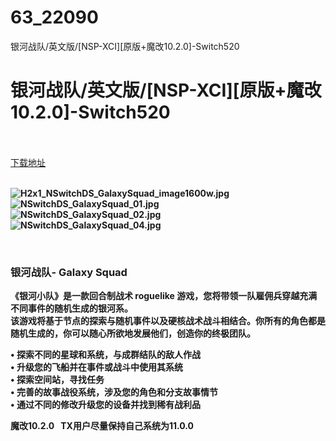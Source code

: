 # 63_22090
银河战队/英文版/[NSP-XCI][原版+魔改10.2.0]-Switch520
# 银河战队/英文版/[NSP-XCI][原版+魔改10.2.0]-Switch520
 <br/></br>
[下载地址](https://www.switch520.cc/article/22090 "下载地址")
<br/></br>

<p><strong><img title="H2x1_NSwitchDS_GalaxySquad_image1600w.jpg" src="https://www.switch520.cc/muke_img/2021_09_04_688428a1b18ee.jpg" alt="H2x1_NSwitchDS_GalaxySquad_image1600w.jpg"></strong><br>
<strong><img title="NSwitchDS_GalaxySquad_01.jpg" src="https://www.switch520.cc/muke_img/2021_09_04_98d923a154879.jpg" alt="NSwitchDS_GalaxySquad_01.jpg"></strong><br>
<strong><img title="NSwitchDS_GalaxySquad_02.jpg" src="https://www.switch520.cc/muke_img/2021_09_04_3a6da486be854.jpg" alt="NSwitchDS_GalaxySquad_02.jpg"></strong><br>
<strong><img title="NSwitchDS_GalaxySquad_04.jpg" src="https://www.switch520.cc/muke_img/2021_09_04_005aec2ed40e8.jpg" alt="NSwitchDS_GalaxySquad_04.jpg">&nbsp;</strong></p>
<p>&nbsp;</p>
<h3 class="LC20lb DKV0Md"><strong>银河战队- Galaxy Squad</strong></h3>
<p><strong>《银河小队》是一款回合制战术 roguelike 游戏，您将带领一队雇佣兵穿越充满不同事件的随机生成的银河系。</strong><br>
<strong>该游戏将基于节点的探索与随机事件以及硬核战术战斗相结合。你所有的角色都是随机生成的，你可以随心所欲地发展他们，创造你的终极团队。</strong></p>
<p><strong>• 探索不同的星球和系统，与成群结队的敌人作战</strong><br>
<strong>• 升级您的飞船并在事件或战斗中使用其系统</strong><br>
<strong>• 探索空间站，寻找任务</strong><br>
<strong>• 完善的故事战役系统，涉及您的角色和分支故事情节</strong><br>
<strong>• 通过不同的修改升级您的设备并找到稀有战利品</strong></p>
<p><strong>魔改10.2.0 &nbsp;&nbsp;TX用户尽量保持自己系统为11.0.0</strong></p>
